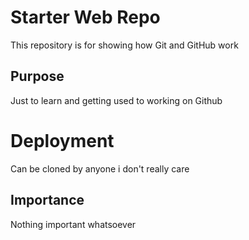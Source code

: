 # Starter Web Repo

This repository is for showing how Git and GitHub work

## Purpose

Just to learn and getting used to working on Github

# Deployment

Can be cloned by anyone i don't really care

## Importance

Nothing important whatsoever
